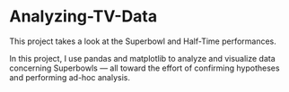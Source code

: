 # Analyzing-TV-Data
This project takes a look at the Superbowl and Half-Time performances.

In this project, I use pandas and matplotlib to analyze and visualize data concerning Superbowls — all toward the effort of confirming hypotheses and performing ad-hoc analysis.
